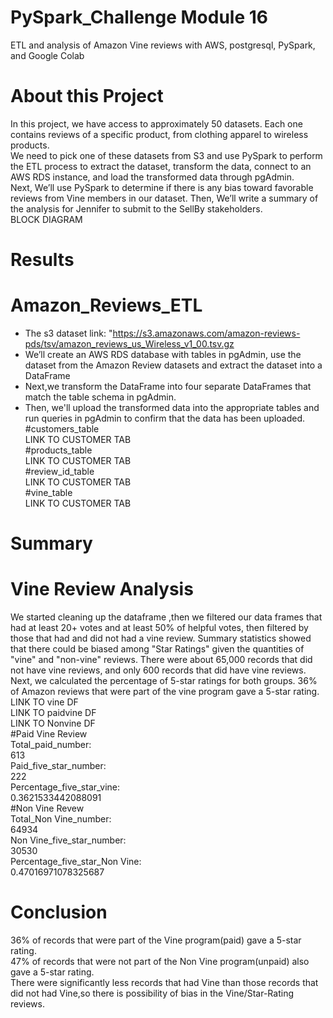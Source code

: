 # PySpark_Challenge Module 16 
ETL and analysis of Amazon Vine reviews with AWS, postgresql, PySpark, and Google Colab</b> 
# <b>About this Project</b> 
In this project, we have access to approximately 50 datasets. Each one contains reviews of a specific product, from clothing apparel to wireless products.</br> We need to pick one of these datasets from S3 and use PySpark to perform the ETL process to extract the dataset, transform the data, connect to an AWS RDS instance, and load the transformed data through pgAdmin. </br>Next, We’ll use PySpark to determine if there is any bias toward favorable reviews from Vine members in our dataset. Then, We’ll write a summary of the analysis for Jennifer to submit to the SellBy stakeholders.</br>
BLOCK DIAGRAM </br>

# <b>Results</b> </br>
# Amazon_Reviews_ETL </br>
* The s3 dataset link:   "https://s3.amazonaws.com/amazon-reviews-pds/tsv/amazon_reviews_us_Wireless_v1_00.tsv.gz  </br>
* We’ll create an AWS RDS database with tables in pgAdmin, use the dataset from the Amazon Review datasets and extract the dataset into a DataFrame</br>
* Next,we transform the DataFrame into four separate DataFrames that match the table schema in pgAdmin. </br>
* Then, we'll upload the transformed data into the appropriate tables and run  queries in pgAdmin to confirm that the data has been uploaded.</br>
#customers_table  </br>
LINK TO CUSTOMER TAB </br>
#products_table</br>
LINK TO CUSTOMER TAB </br>
#review_id_table</br>
LINK TO CUSTOMER TAB </br>
#vine_table </br>
LINK TO CUSTOMER TAB </br>
# <b>Summary</b>
# Vine Review Analysis 
We started cleaning up the dataframe ,then we filtered our data frames that had at least 20+ votes and at least 50% of helpful votes, then filtered by those that had and did not had a vine review. Summary statistics showed that there could be biased among "Star Ratings" given the quantities of "vine" and "non-vine" reviews. There were about 65,000 records that did not have vine reviews, and only 600 records that did have vine reviews. Next, we calculated the percentage of 5-star ratings for both groups. 36% of Amazon reviews that were part of the vine program gave a 5-star rating.</br>
LINK TO vine DF </br>
LINK TO paidvine DF </br>
LINK TO Nonvine DF </br>
#Paid Vine Review</br>
Total_paid_number:</br>
613</br>
Paid_five_star_number:</br>
222</br>
Percentage_five_star_vine:</br>
0.3621533442088091</br>
#Non Vine Revew</br>
Total_Non Vine_number:</br>
64934</br>
Non Vine_five_star_number:</br>
30530</br>
Percentage_five_star_Non Vine:</br>
0.47016971078325687
# <b>Conclusion</b></br>
36% of records that were part of the Vine program(paid) gave a 5-star rating.</br>
47% of records that were not part of the Non Vine program(unpaid) also gave a 5-star rating.</br>
There were significantly less records that had Vine than those records that did not had Vine,so there is possibility of bias in the Vine/Star-Rating reviews.
